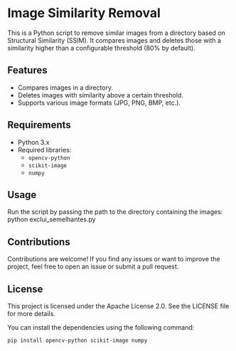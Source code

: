 # Image Similarity Removal

This is a Python script to remove similar images from a directory based on Structural Similarity (SSIM). It compares images and deletes those with a similarity higher than a configurable threshold (80% by default).

## Features

- Compares images in a directory.
- Deletes images with similarity above a certain threshold.
- Supports various image formats (JPG, PNG, BMP, etc.).

## Requirements

- Python 3.x
- Required libraries:
  - `opencv-python`
  - `scikit-image`
  - `numpy`

## Usage
Run the script by passing the path to the directory containing the images:
python exclui_semelhantes.py
## Contributions
Contributions are welcome! If you find any issues or want to improve the project, feel free to open an issue or submit a pull request.
## License
This project is licensed under the Apache License 2.0. See the LICENSE file for more details.

You can install the dependencies using the following command:

```bash
pip install opencv-python scikit-image numpy



